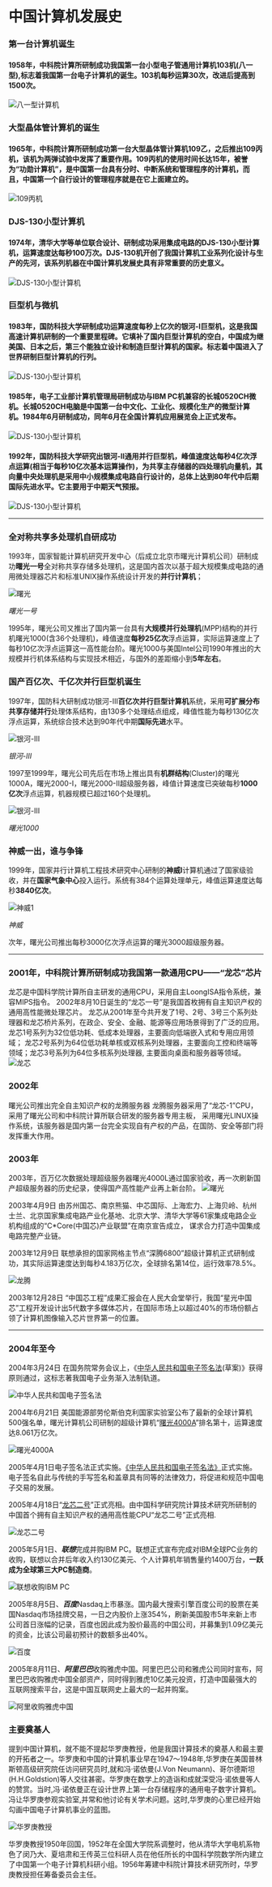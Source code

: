 # 中国计算机发展史
### 第一台计算机诞生

#### 1958年，中科院计算所研制成功我国第一台小型电子管通用计算机103机(八一型),标志着我国第一台电子计算机的诞生。103机每秒运算30次，改进后提高到1500次。 
![八一型计算机](https://ss3.bdstatic.com/70cFv8Sh_Q1YnxGkpoWK1HF6hhy/it/u=1739651717,1413026902&fm=26&gp=0.jpg)

### 大型晶体管计算机的诞生

#### 1965年，中科院计算所研制成功第一台大型晶体管计算机109乙，之后推出109丙机，该机为两弹试验中发挥了重要作用。109丙机的使用时间长达15年，被誉为“功勋计算机”，是中国第一台具有分时、中断系统和管理程序的计算机，而且，中国第一个自行设计的管理程序就是在它上面建立的。
![109丙机](https://timgsa.baidu.com/timg?image&quality=80&size=b9999_10000&sec=1606034471303&di=6c1e125e0f493e957ee69b23971f8608&imgtype=0&src=http%3A%2F%2Fhealth.cnr.cn%2Fjkgdxw%2F20150907%2FW020150907726771556760.png)

### DJS-130小型计算机
#### 1974年，清华大学等单位联合设计、研制成功采用集成电路的DJS-130小型计算机，运算速度达每秒100万次。DJS-130机开创了我国计算机工业系列化设计与生产的先河，该系列机器在中国计算机发展史具有非常重要的历史意义。
![DJS-130小型计算机](https://www.ccf.org.cn/upload/resources/image/2018/09/12/86048.png "sd")

### 巨型机与微机
#### 1983年，国防科技大学研制成功运算速度每秒上亿次的银河-I巨型机，这是我国高速计算机研制的一个重要里程碑。它填补了国内巨型计算机的空白，中国成为继美国、日本之后，第三个能独立设计和制造巨型计算机的国家。标志着中国进入了世界研制巨型计算机的行列。
![DJS-130小型计算机](https://bkimg.cdn.bcebos.com/pic/9e3df8dcd100baa1bf0d38134f10b912c8fc2e70?x-bce-process=image/watermark,image_d2F0ZXIvYmFpa2U4MA==,g_7,xp_5,yp_5)
#### 1985年，电子工业部计算机管理局研制成功与IBM PC机兼容的长城0520CH微机。长城0520CH电脑是中国第一台中文化、工业化、规模化生产的微型计算机。1984年6月研制成功，同年6月在全国计算机应用展览会上正式发布。
![DJS-130小型计算机](https://bkimg.cdn.bcebos.com/pic/9345d688d43f879402bb6249d91b0ef41bd53a14?x-bce-process=image/watermark,image_d2F0ZXIvYmFpa2UxNTA=,g_7,xp_5,yp_5)

#### 1992年，国防科技大学研究出银河-II通用并行巨型机，峰值速度达每秒4亿次浮点运算(相当于每秒10亿次基本运算操作)，为共享主存储器的四处理机向量机，其向量中央处理机是采用中小规模集成电路自行设计的，总体上达到80年代中后期国际先进水平。它主要用于中期天气预报。

![DJS-130小型计算机](https://bkimg.cdn.bcebos.com/pic/2fdda3cc7cd98d10a9d7fa112e3fb80e7bec908b?x-bce-process=image/watermark,image_d2F0ZXIvYmFpa2U5Mg==,g_7,xp_5,yp_5)

_ _ _ _
### 全对称共享多处理机自研成功
1993年，国家智能计算机研究开发中心（后成立北京市曙光计算机公司）研制成功**曙光一号**全对称共享存储多处理机，这是国内首次以基于超大规模集成电路的通用微处理器芯片和标准UNIX操作系统设计开发的**并行计算机**；

![曙光](https://p3.ssl.qhimgs1.com/sdr/400__/t018ee623cbaa0404f3.jpg "曙光一号")

  *曙光一号*

1995年，曙光公司又推出了国内第一台具有**大规模并行处理机**(MPP)结构的并行机曙光1000(含36个处理机)，峰值速度**每秒25亿次**浮点运算，实际运算速度上了每秒10亿次浮点运算这一高性能台阶。曙光1000与美国Intel公司1990年推出的大规模并行机体系结构与实现技术相近，与国外的差距缩小到**5年左右**。

### 国产百亿次、千亿次并行巨型机诞生
1997年，国防科大研制成功银河-III**百亿次并行巨型计算机**系统，采用**可扩展分布共享存储并行**处理体系结构，由130多个处理结点组成，峰值性能为每秒130亿次浮点运算，系统综合技术达到90年代中期**国际先进**水平。

![银河-III](http://n.sinaimg.cn/sinacn20108/750/w500h250/20190619/3a5d-hyrtarw0396993.jpg "银河")

  *银河-III*
  
1997至1999年，曙光公司先后在市场上推出具有**机群结构**(Cluster)的曙光1000A，曙光2000-I，曙光2000-II超级服务器，峰值计算速度已突破每秒**1000亿次**浮点运算，机器规模已超过160个处理机。

![银河-III](https://p1.ssl.qhimg.com/dr/270_500_/t01c339dcceb83e9db6.jpg?size=383x509 "曙光1000")

  *曙光1000*
  
### 神威一出，谁与争锋
1999年，国家并行计算机工程技术研究中心研制的**神威I**计算机通过了国家级验收，并在**国家气象中心**投入运行。系统有384个运算处理单元，峰值运算速度达每秒**3840亿次**。

![神威1](https://p1.ssl.qhimg.com/dr/270_500_/t016053e6c7cfe75557.jpg?size=200x152 "神威")

 *神威*
  
次年，曙光公司推出每秒3000亿次浮点运算的曙光3000超级服务器。
_ _ _ _
### 2001年，中科院计算所研制成功我国第一款通用CPU——“龙芯”芯片
龙芯是中国科学院计算所自主研发的通用CPU，采用自主LoongISA指令系统，兼容MIPS指令。
2002年8月10日诞生的“龙芯一号”是我国首枚拥有自主知识产权的通用高性能微处理芯片。
龙芯从2001年至今共开发了1号、2号、3号三个系列处理器和龙芯桥片系列，在政企、安全、金融、能源等应用场景得到了广泛的应用。 
龙芯1号系列为32位低功耗、低成本处理器，主要面向低端嵌入式和专用应用领域；
龙芯2号系列为64位低功耗单核或双核系列处理器，主要面向工控和终端等领域；龙芯3号系列为64位多核系列处理器, 主要面向桌面和服务器等领域。
![龙芯](https://timgsa.baidu.com/timg?image&quality=80&size=b9999_10000&sec=1606026451933&di=435547ec0df5a90d3ce44aab6320d1dd&imgtype=0&src=http%3A%2F%2Fpic163.nipic.com%2Ffile%2F20180501%2F9354332_213802658036_2.jpg "龙芯")

### 2002年
曙光公司推出完全自主知识产权的龙腾服务器
龙腾服务器采用了“龙芯-1”CPU，采用了曙光公司和中科院计算所联合研发的服务器专用主板，
采用曙光LINUX操作系统，该服务器是国内第一台完全实现自有产权的产品，在国防、安全等部门将发挥重大作用。

### 2003年

2003年，百万亿次数据处理超级服务器曙光4000L通过国家验收，再一次刷新国产超级服务器的历史纪录，使得国产高性能产业再上新台阶。
![曙光](https://ss0.bdstatic.com/70cFuHSh_Q1YnxGkpoWK1HF6hhy/it/u=2748318435,3297053375&fm=26&gp=0.jpg "曙光")

2003年4月9日 
由苏州国芯、南京熊猫、中芯国际、上海宏力、上海贝岭、杭州士兰、北京国家集成电路产业化基地、北京大学、清华大学等61家集成电路企业机构组成的“C*Core(中国芯)产业联盟”在南京宣告成立，
谋求合力打造中国集成电路完整产业链。

2003年12月9日 联想承担的国家网格主节点“深腾6800”超级计算机正式研制成功，其实际运算速度达到每秒4.183万亿次，全球排名第14位，运行效率78.5%。

![龙腾](https://ss1.bdstatic.com/70cFuXSh_Q1YnxGkpoWK1HF6hhy/it/u=3838030958,2728640971&fm=26&gp=0.jpg "龙腾")

2003年12月28日 “中国芯工程”成果汇报会在人民大会堂举行，我国“星光中国芯”工程开发设计出5代数字多媒体芯片，在国际市场上以超过40%的市场份额占领了计算机图像输入芯片世界第一的位置。
_ _ _ _
### 2004年至今
2004年3月24日 在国务院常务会议上，《[中华人民共和国电子签名法](https://baike.baidu.com/item/%E4%B8%AD%E5%8D%8E%E4%BA%BA%E6%B0%91%E5%85%B1%E5%92%8C%E5%9B%BD%E7%94%B5%E5%AD%90%E7%AD%BE%E5%90%8D%E6%B3%95/1780444?fr=aladdin)(草案)》获得原则通过，这标志著我国电子业务渐入法制轨道。

![中华人民共和国电子签名法](https://s3.ax1x.com/2020/11/22/D8CnAJ.jpg "中华人民共和国电子签名法")

2004年6月21日 美国能源部劳伦斯伯克利国家实验室公布了最新的全球计算机500强名单，曙光计算机公司研制的超级计算机“[曙光4000A](https://baike.baidu.com/item/%E6%9B%99%E5%85%894000A/7256130?fr=aladdin)”排名第十，运算速度达8.061万亿次。

![曙光4000A](https://s3.ax1x.com/2020/11/22/D8C6Hg.jpg "曙光4000A")

2005年4月1日电子签名法正式实施。[《中华人民共和国电子签名法》](https://baike.baidu.com/item/%E4%B8%AD%E5%8D%8E%E4%BA%BA%E6%B0%91%E5%85%B1%E5%92%8C%E5%9B%BD%E7%94%B5%E5%AD%90%E7%AD%BE%E5%90%8D%E6%B3%95/1780444?fr=aladdin)正式实施。电子签名自此与传统的手写签名和盖章具有同等的法律效力，将促进和规范中国电子交易的发展。

2005年4月18日“[龙芯二号](https://baike.baidu.com/item/%E9%BE%99%E8%8A%AF%E4%BA%8C%E5%8F%B7%E5%A2%9E%E5%BC%BA%E5%9E%8B%E5%A4%84%E7%90%86%E5%99%A8/10817081?fr=aladdin)”正式亮相。由中国科学研究院计算技术研究所研制的中国首个拥有自主知识产权的通用高性能CPU“龙芯二号”正式亮相.

![龙芯二号](https://s3.ax1x.com/2020/11/22/D8CDjf.jpg "龙芯二号")

2005年5月1日、***联想***完成并购IBM PC。联想正式宣布完成对IBM全球PC业务的收购，联想以合并后年收入约130亿美元、个人计算机年销售量约1400万台，**一跃成为全球第三大PC制造商**。

![联想收购IBM PC](https://s3.ax1x.com/2020/11/22/D8CBgP.jpg )

2005年8月5日、***百度***Nasdaq上市暴涨。国内最大搜索引擎百度公司的股票在美国Nasdaq市场挂牌交易，一日之内股价上涨354%，刷新美国股市5年来新上市公司首日涨幅的记录，百度也因此成为股价最高的中国公司，并募集到1.09亿美元的资金，比该公司最初预计的数额多出40%。

![百度](https://s3.ax1x.com/2020/11/22/D8Csu8.jpg "百度")

2005年8月11日、***阿里巴巴***收购雅虎中国。阿里巴巴公司和雅虎公司同时宣布，阿里巴巴收购雅虎中国全部资产，同时得到雅虎10亿美元投资，打造中国最强大的互联网搜索平台，这是中国互联网史上最大的一起并购案。

![阿里收购雅虎中国](https://s3.ax1x.com/2020/11/22/D8C03t.jpg )

### 主要奠基人
提到中国计算机，就不能不提起华罗庚教授，他是我国计算技术的奠基人和最主要的开拓者之一。华罗庚和中国的计算机事业早在1947～1948年,华罗庚在美国普林斯顿高级研究院任访问研究员时,就和冯·诺依曼(J.Von Neumann)、哥尔德斯坦(H.H.Goldstion)等人交往甚密。华罗庚在数学上的造诣和成就深受冯·诺依曼等人的赞赏。当时,冯·诺依曼正在设计世界上第一台存储程序的通用电子数字计算机。冯让华罗庚参观实验室,并常和他讨论有关学术问题。这时,华罗庚的心里已经开始勾画中国电子计算机事业的蓝图。

![华罗庚教授](https://s3.ax1x.com/2020/11/22/D8PsR1.jpg "华罗庚教授")

华罗庚教授1950年回国，1952年在全国大学院系调整时，他从清华大学电机系物色了闵乃大、夏培肃和王传英三位科研人员在他任所长的中国科学院数学所内建立了中国第一个电子计算机科研小组。1956年筹建中科院计算技术研究所时，华罗庚教授担任筹备委员会主任。
